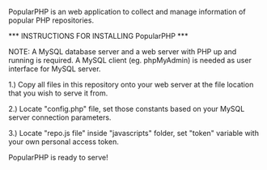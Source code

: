 
PopularPHP is an web application to collect and manage information of popular PHP  repositories.


 *** INSTRUCTIONS FOR INSTALLING PopularPHP ***

NOTE: A MySQL database server and a web server with PHP up and running is required. A MySQL client (eg. phpMyAdmin) is needed as user interface for MySQL server. 

1.) Copy all files in this repository onto your web server at the file location that you wish to serve it from.

2.) Locate "config.php" file, set those constants based on your MySQL server connection parameters.

3.) Locate "repo.js file" inside "javascripts" folder, set "token" variable with your own personal access token.
	
PopularPHP is ready to serve!